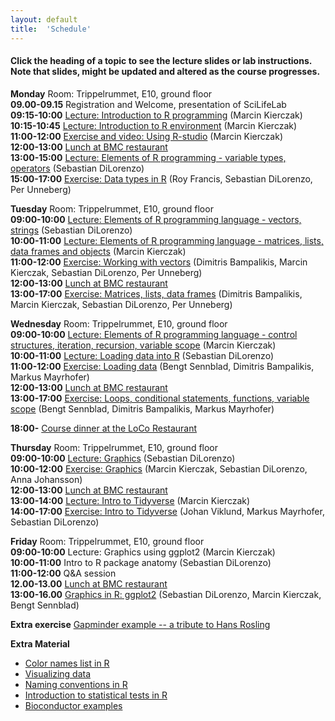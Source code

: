 ```yaml
---
layout: default
title:  'Schedule'
---
```


#### Click the heading of a topic to see the lecture slides or lab instructions. Note that slides, might be updated and altered as the course progresses.

**Monday**
Room: Trippelrummet, E10, ground floor  
**09.00-09.15** Registration and Welcome, presentation of SciLifeLab  
**09:15-10:00** [Lecture: Introduction to R programming](Lectures/Lecture_1_-_Introduction.html) (Marcin Kierczak)   
**10:15-10:45** [Lecture: Introduction to R environment](Lectures/Lecture_2_-_REnvironment.pdf) (Marcin Kierczak)   
**11:00-12:00** [Exercise and video: Using R-studio](https://www.dropbox.com/s/3sy4ou2o8jh5syf/RCourseVideo.mov?dl=0) (Marcin Kierczak)   
**12:00-13:00** [Lunch at BMC restaurant](http://www.hors.se/veckans-meny/?week_for=2018-11-14&rest=175&l=e)  
**13:00-15:00** [Lecture: Elements of R programming - variable types, operators](Lectures/Lecture_3_-_Elements1.pdf) (Sebastian DiLorenzo)   
**15:00-17:00** [Exercise: Data types in R](Exercises/DataTypes.md) (Roy Francis, Sebastian DiLorenzo, Per Unneberg)   

**Tuesday**
Room: Trippelrummet, E10, ground floor  
**09:00-10:00** [Lecture: Elements of R programming language - vectors, strings](Lectures/Lecture_4_-_Elements2.pdf) (Sebastian DiLorenzo)   
**10:00-11:00** [Lecture: Elements of R programming language - matrices, lists, data frames and objects](Lectures/Lecture_5_-_Elements3.pdf) (Marcin Kierczak)    
**11:00-12:00** [Exercise: Working with vectors](Exercises/Vectors.md) (Dimitris Bampalikis, Marcin Kierczak, Sebastian DiLorenzo, Per Unneberg)    
**12:00-13:00** [Lunch at BMC restaurant](http://www.hors.se/veckans-meny/?week_for=2018-11-14&rest=175&l=e)    
**13:00-17:00** [Exercise: Matrices, lists, data frames](Exercises/Dataframes.md) (Dimitris Bampalikis, Marcin Kierczak, Sebastian DiLorenzo, Per Unneberg)    

**Wednesday**
Room: Trippelrummet, E10, ground floor  
**09:00-10:00** [Lecture: Elements of R programming language - control structures, iteration, recursion, variable scope](Lectures/Lecture_6_-_Elements4.pdf) (Marcin Kierczak)    
**10:00-11:00** [Lecture: Loading data into R](Lectures/Lecture_7_-_Loading_data.pdf) (Sebastian DiLorenzo)   
**11:00-12:00** [Exercise: Loading data](Exercises/LoadData.md) (Bengt Sennblad, Dimitris Bampalikis, Markus Mayrhofer)   
**12:00-13:00** [Lunch at BMC restaurant](http://www.hors.se/veckans-meny/?week_for=2018-11-14&rest=175&l=e)    
**13:00-17:00** [Exercise: Loops, conditional statements, functions, variable scope](Exercises/Loops.md) (Bengt Sennblad, Dimitris Bampalikis, Markus Mayrhofer)   

**18:00-** [Course dinner at the LoCo Restaurant](https://restaurangloco.se/)

**Thursday**
Room: Trippelrummet, E10, ground floor  
**09:00-10:00** [Lecture: Graphics](Lectures/Lecture_9_-_graphics.pdf) (Sebastian DiLorenzo)  
**10:00-12:00** [Exercise: Graphics](Exercises/PlotHandson.md) (Marcin Kierczak, Sebastian DiLorenzo, Anna Johansson)    
**12:00-13:00** [Lunch at BMC restaurant](http://www.hors.se/veckans-meny/?week_for=2018-11-14&rest=175&l=e)   
**13:00-14:00** [Lecture: Intro to Tidyverse](Lectures/Lecture_tidyverse/tidyverse_presentation.html) (Marcin Kierczak)   
**14:00-17:00** [Exercise: Intro to Tidyverse](Exercises/Lab_tidyverse/lab.html) (Johan Viklund, Markus Mayrhofer, Sebastian DiLorenzo)   

**Friday**
Room: Trippelrummet, E10, ground floor  
**09:00-10:00** Lecture: Graphics using ggplot2 (Marcin Kierczak)     
**10:00-11:00** Intro to R package anatomy (Sebastian DiLorenzo)    
**11:00-12:00** Q&A session   
**12.00-13.00** [Lunch at BMC restaurant](http://www.hors.se/veckans-meny/?week_for=2018-11-14&rest=175&l=e)   
**13:00-16.00** [Graphics in R: ggplot2](Exercises/ggplots.md) (Sebastian DiLorenzo, Marcin Kierczak, Bengt Sennblad)   

**Extra exercise** [Gapminder example -- a tribute to Hans Rosling](Exercises/Lab_gapminder_ggplot/gapminder.html)

**Extra Material**
- [Color names list in R](files/Rcolor.pdf)
- [Visualizing data](files/rules_for_using_color.pdf)
- [Naming conventions in R](files/Rnaming.pdf)
- [Introduction to statistical tests in R](files/stats_tests.pdf)
- [Bioconductor examples](https://f1000research.com/gateways/bioconductor)
